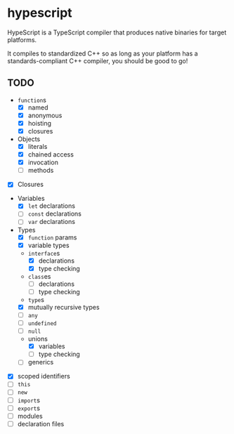 # hypescript

HypeScript is a TypeScript compiler that produces native binaries for target platforms.

It compiles to standardized C++ so as long as your platform has a standards-compliant C++ compiler, you should be good to go!

## TODO

- `function`s
    - [x] named
    - [x] anonymous
    - [x] hoisting
    - [x] closures
- Objects
    - [x] literals
    - [x] chained access
    - [x] invocation
    - [ ] methods
- [x] Closures
- Variables
    - [x] `let` declarations
    - [ ] `const` declarations
    - [ ] `var` declarations
- Types
    - [x] `function` params
    - [x] variable types
    - `interface`s
        - [x] declarations
        - [x] type checking
    - `class`es
        - [ ] declarations
        - [ ] type checking
    - `type`s
    - [x] mutually recursive types
    - [ ] `any`
    - [ ] `undefined`
    - [ ] `null`
    - unions
        - [x] variables
        - [ ] type checking
    - [ ] generics
- [x] scoped identifiers
- [ ] `this`
- [ ] `new`
- [ ] `import`s
- [ ] `export`s
- [ ] modules
- [ ] declaration files